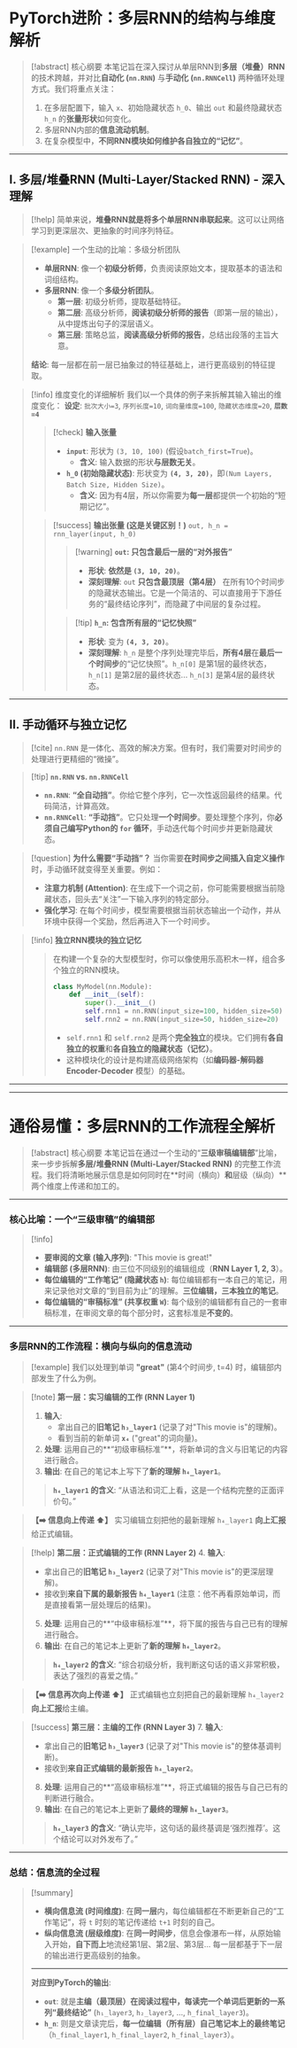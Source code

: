 # PyTorch进阶：多层RNN的结构与维度解析

> [!abstract] 核心纲要
> 本笔记旨在深入探讨从单层RNN到**多层（堆叠）RNN**的技术跨越，并对比**自动化 (`nn.RNN`)** 与**手动化 (`nn.RNNCell`)** 两种循环处理方式。我们将重点关注：
> 1.  在多层配置下，输入 `x`、初始隐藏状态 `h_0`、输出 `out` 和最终隐藏状态 `h_n` 的**张量形状**如何变化。
> 2.  多层RNN内部的**信息流动机制**。
> 3.  在复杂模型中，**不同RNN模块如何维护各自独立的“记忆”**。

---

## Ⅰ. 多层/堆叠RNN (Multi-Layer/Stacked RNN) - 深入理解

> [!help]
> 简单来说，**堆叠RNN就是将多个单层RNN串联起来**。这可以让网络学习到更深层次、更抽象的时间序列特征。

> [!example] 一个生动的比喻：多级分析团队
> - **单层RNN**: 像一个**初级分析师**，负责阅读原始文本，提取基本的语法和词组结构。
> - **多层RNN**: 像一个**多级分析团队**。
>   - **第一层**: 初级分析师，提取基础特征。
>   - **第二层**: 高级分析师，**阅读初级分析师的报告**（即第一层的输出），从中提炼出句子的深层语义。
>   - **第三层**: 策略总监，**阅读高级分析师的报告**，总结出段落的主旨大意。
>
> **结论**: 每一层都在前一层已抽象过的特征基础上，进行更高级别的特征提取。

> [!info] 维度变化的详细解析
> 我们以一个具体的例子来拆解其输入输出的维度变化：
> **设定**: `批次大小=3`, `序列长度=10`, `词向量维度=100`, `隐藏状态维度=20`, **`层数=4`**
>
> > [!check] **输入张量**
> > - **`input`**: 形状为 `(3, 10, 100)` (假设`batch_first=True`)。
> >   - **含义**: 输入数据的形状**与层数无关**。
> > - **`h_0` (初始隐藏状态)**: 形状变为 **`(4, 3, 20)`**，即`(Num Layers, Batch Size, Hidden Size)`。
> >   - **含义**: 因为有4层，所以你需要为**每一层**都提供一个初始的“短期记忆”。
>
> > [!success] **输出张量 (这是关键区别！)**
> > `out, h_n = rnn_layer(input, h_0)`
> > > [!warning] **`out`: 只包含最后一层的“对外报告”**
> > > - **形状**: **依然是 `(3, 10, 20)`**。
> > > - **深刻理解**: `out` **只包含最顶层（第4层）** 在所有10个时间步的隐藏状态输出。它是一个简洁的、可以直接用于下游任务的“最终结论序列”，而隐藏了中间层的复杂过程。
> >
> > > [!tip] **`h_n`: 包含所有层的“记忆快照”**
> > > - **形状**: 变为 **`(4, 3, 20)`**。
> > > - **深刻理解**: `h_n` 是整个序列处理完毕后，**所有4层**在**最后一个时间步**的“记忆快照”。`h_n[0]` 是第1层的最终状态，`h_n[1]` 是第2层的最终状态... `h_n[3]` 是第4层的最终状态。

---

## Ⅱ. 手动循环与独立记忆

> [!cite]
> `nn.RNN` 是一体化、高效的解决方案。但有时，我们需要对时间步的处理进行更精细的“微操”。

> [!tip] **`nn.RNN` vs. `nn.RNNCell`**
> - **`nn.RNN`**: **“全自动挡”**。你给它整个序列，它一次性返回最终的结果。代码简洁，计算高效。
> - **`nn.RNNCell`**: **“手动挡”**。它只处理**一个时间步**。要处理整个序列，你**必须自己编写Python的 `for` 循环**，手动迭代每个时间步并更新隐藏状态。

> [!question] **为什么需要“手动挡”？**
> 当你需要**在时间步之间插入自定义操作**时，手动循环就变得至关重要。例如：
> - **注意力机制 (Attention)**: 在生成下一个词之前，你可能需要根据当前隐藏状态，回头去“关注”一下输入序列的特定部分。
> - **强化学习**: 在每个时间步，模型需要根据当前状态输出一个动作，并从环境中获得一个奖励，然后再进入下一个时间步。

> [!info] **独立RNN模块的独立记忆**
> > 在构建一个复杂的大型模型时，你可以像使用乐高积木一样，组合多个独立的RNN模块。
> > ```python
> > class MyModel(nn.Module):
> >     def __init__(self):
> >         super().__init__()
> >         self.rnn1 = nn.RNN(input_size=100, hidden_size=50)
> >         self.rnn2 = nn.RNN(input_size=50, hidden_size=20) 
> > ```
> > - `self.rnn1` 和 `self.rnn2` 是两个**完全独立**的模块。它们拥有**各自独立的权重**和**各自独立的隐藏状态（记忆）**。
> > - 这种模块化的设计是构建高级网络架构（如**编码器-解码器 Encoder-Decoder** 模型）的基础。

---
---
# 通俗易懂：多层RNN的工作流程全解析

> [!abstract] 核心纲要
> 本笔记旨在通过一个生动的“**三级审稿编辑部**”比喻，来一步步拆解**多层/堆叠RNN (Multi-Layer/Stacked RNN)** 的完整工作流程。我们将清晰地展示信息是如何同时在**时间（横向）**和**层级（纵向）**两个维度上传递和加工的。

---

### 核心比喻：一个“三级审稿”的编辑部

> [!info]
> - **要审阅的文章 (输入序列)**: "This movie is great!"
> - **编辑部 (多层RNN)**: 由三位不同级别的编辑组成（**RNN Layer 1, 2, 3**）。
> - **每位编辑的“工作笔记” (隐藏状态 `h`)**: 每位编辑都有一本自己的笔记，用来记录他对文章的“到目前为止”的理解。**三位编辑，三本独立的笔记**。
> - **每位编辑的“审稿标准” (共享权重 `W`)**: 每个级别的编辑都有自己的一套审稿标准，在审阅文章的每个部分时，这套标准是**不变的**。

---

### 多层RNN的工作流程：横向与纵向的信息流动

> [!example]
> 我们以处理到单词 **"great"** (第4个时间步, t=4) 时，编辑部内部发生了什么为例。

> [!note] **第一层：实习编辑的工作 (RNN Layer 1)**
> 1. **输入**:
>    - 拿出自己的**旧笔记 `h₃_layer1`** (记录了对"This movie is"的理解)。
>    - 看到当前的新单词 **`x₄`** ("great"的词向量)。
> 2. **处理**: 运用自己的**“初级审稿标准”**，将新单词的含义与旧笔记的内容进行融合。
> 3. **输出**: 在自己的笔记本上写下了**新的理解 `h₄_layer1`**。
> > **`h₄_layer1` 的含义**: “从语法和词汇上看，这是一个结构完整的正面评价句。”

> **【➡️ 信息向上传递 ⬆️】**
> 实习编辑立刻把他的最新理解 `h₄_layer1` **向上汇报**给正式编辑。

> [!help] **第二层：正式编辑的工作 (RNN Layer 2)**
> 4. **输入**:
>    - 拿出自己的**旧笔记 `h₃_layer2`** (记录了对"This movie is"的更深层理解)。
>    - 接收到**来自下属的最新报告 `h₄_layer1`** (注意：他不再看原始单词，而是直接看第一层处理后的结果)。
> 5. **处理**: 运用自己的**“中级审稿标准”**，将下属的报告与自己已有的理解进行融合。
> 6. **输出**: 在自己的笔记本上更新了**新的理解 `h₄_layer2`**。
> > **`h₄_layer2` 的含义**: “综合初级分析，我判断这句话的语义非常积极，表达了强烈的喜爱之情。”

> **【➡️ 信息再次向上传递 ⬆️】**
> 正式编辑也立刻把自己的最新理解 `h₄_layer2` **向上汇报**给主编。

> [!success] **第三层：主编的工作 (RNN Layer 3)**
> 7. **输入**:
>    - 拿出自己的**旧笔记 `h₃_layer3`** (记录了对"This movie is"的整体基调判断)。
>    - 接收到**来自正式编辑的最新报告 `h₄_layer2`**。
> 8. **处理**: 运用自己的**“高级审稿标准”**，将正式编辑的报告与自己已有的判断进行融合。
> 9. **输出**: 在自己的笔记本上更新了**最终的理解 `h₄_layer3`**。
> > **`h₄_layer3` 的含义**: “确认完毕，这句话的最终基调是‘强烈推荐’。这个结论可以对外发布了。”

---

### 总结：信息流的全过程

> [!summary]
> - **横向信息流 (时间维度)**:
>   在**同一层**内，每位编辑都在不断更新自己的“工作笔记”，将 `t` 时刻的笔记传递给 `t+1` 时刻的自己。
> - **纵向信息流 (层级维度)**:
>   在**同一时间步**，信息会像瀑布一样，从原始输入开始，**自下而上**地流经第1层、第2层、第3层... 每一层都基于下一层的输出进行更高级别的抽象。
>
> ---
>
> **对应到PyTorch的输出**:
> - **`out`**: 就是**主编（最顶层）**在阅读过程中，每读完一个单词后更新的**一系列“最终结论”** (`h₁_layer3`, `h₂_layer3`, ..., `h_final_layer3`)。
> - **`h_n`**: 则是文章读完后，**每一位编辑（所有层）**自己笔记本上的**最终笔记**（`h_final_layer1`, `h_final_layer2`, `h_final_layer3`）。